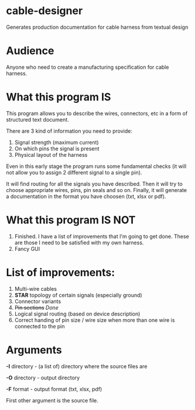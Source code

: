 # cable-designer
Generates production documentation for cable harness from textual design

# Audience
Anyone who need to create a manufacturing specification for cable harness.

# What this program IS
This program allows you to describe the wires, connectors, etc in a form of 
structured text document. 

There are 3 kind of information you need to provide:
1. Signal strength (maximum current)
2. On which pins the signal is present
3. Physical layout of the harness 

Even in this early stage the program runs some 
fundamental checks (it will not allow you to assign 2 different signal to 
a single pin).

It will find routing for all the signals you have described. Then it will 
try to choose appropriate wires, pins, pin seals and so on. Finally, it will
generate a documentation in the format you have choosen (txt, xlsx or pdf).

# What this program IS NOT
1. Finished. I have a list of improvements that I'm going to get done. These are 
those I need to be satisfied with my own harness.
2. Fancy GUI

# List of improvements:

1. Multi-wire cables
2. **STAR** topology of certain signals (especially ground)
3. Connector variants
4. <del>Pin sections</del> *Done*
5. Logical signal routing (based on device description)
6. Correct handing of pin size / wire size when more than one wire is 
connected to the pin


# Arguments
**-I** directory - (a list of) directory where the source files are

**-O** directory - output directory

**-F** format - output format (txt, xlsx, pdf)

First other argument is the source file.
